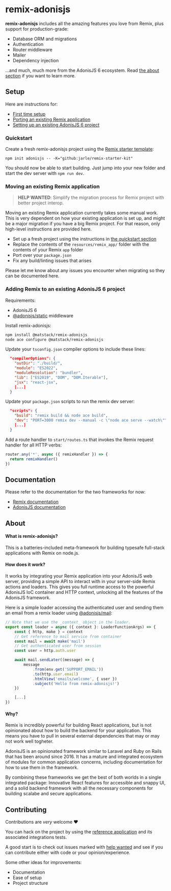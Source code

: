 # remix-adonisjs

**remix-adonisjs** includes all the amazing features you love from Remix, plus support for production-grade:
- Database ORM and migrations
- Authentication
- Router middleware
- Mailer
- Dependency injection

...and much, much more from the AdonisJS 6 ecosystem. Read [the about section](#about) if you want to learn more.

## Setup

Here are instructions for:
- [First time setup](#quickstart)
- [Porting an existing Remix application](#moving-an-existing-remix-application)
- [Setting up an existing AdonisJS 6 project](#adding-remix-to-an-existing-adonisjs-6-project)

### Quickstart

Create a fresh remix-adonisjs project using the [Remix starter template](https://github.com/jarle/remix-starter-kit):

```
npm init adonisjs -- -K="github:jarle/remix-starter-kit"
```

You should now be able to start building.
Just jump into your new folder and start the dev server with `npm run dev`.


### Moving an existing Remix application

> **HELP WANTED**: Simplify the migration process for Remix project with better project interop.

Moving an existing Remix application currently takes some manual work.
This is very dependent on how your existing application is set up, and might be a major migration if you have a big Remix project.
For that reason, only high-level instructions are provided here.

- Set up a fresh project using the instructions in [the quickstart section](#quickstart)
- Replace the contents of the `resources/remix_app/` folder with the contents of your Remix `app` folder
- Port over your `package.json`
- Fix any build/linting issues that arises

Please let me know about any issues you encounter when migrating so they can be documented here.

### Adding Remix to an existing AdonisJS 6 project

Requirements:
- AdonisJS 6
- [@adonisjs/static](https://github.com/adonisjs/static) middleware

Install remix-adonisjs:
``` bash
npm install @matstack/remix-adonisjs
node ace configure @matstack/remix-adonisjs
```

Update your `tsconfig.json` compiler options to include these lines:
``` json
  "compilerOptions": {
    "outDir": "./build/",
    "module": "ES2022",
    "moduleResolution": "bundler",
    "lib": ["ES2019", "DOM", "DOM.Iterable"],
    "jsx": "react-jsx",
    [...]
  }
```

Update your `package.json` scripts to run the remix dev server:
``` json
  "scripts": {
    "build": "remix build && node ace build",
    "dev": "PORT=3000 remix dev --manual -c \"node ace serve --watch\"",
    [...]
  }
```

Add a route handler to `start/routes.ts` that invokes the Remix request handler for all HTTP verbs:
``` typescript
router.any('*', async ({ remixHandler }) => {
  return remixHandler()
})

```

## Documentation

Please refer to the documentation for the two frameworks for now:
- [Remix documentation](https://remix.run/docs/)
- [AdonisJS documentation](https://docs.adonisjs.com/)

## About

#### What is remix-adonisjs?

This is a batteries-included meta-framework for building typesafe full-stack applications with Remix on node.js.

#### How does it work?
It works by integrating your Remix application into your AdonisJS web server, providing a simple API to interact with in your server-side Remix actions and loaders.
This gives you full runtime access to the powerful AdonisJS IoC container and HTTP context, unlocking all the features of the AdonisJS framework.

Here is a simple loader accessing the authenticated user and sending them an email from a remix loader using [@adonisjs/mail](https://github.com/adonisjs/mail/):
``` typescript
// Note that we use the _context_ object in the loader.
export const loader = async ({ context }: LoaderFunctionArgs) => {
    const { http, make } = context
    // Get reference to mail service from container
    const mail = await make('mail')
    // Get authenticated user from session
    const user = http.auth.user

    await mail.sendLater((message) => {
        message
            .from(env.get('SUPPORT_EMAIL'))
            .to(http.user.email)
            .htmlView('emails/welcome', { user })
            .subject('Hello from remix-adonisjs!')
    })

    [...]
})

```

#### Why?
Remix is incredibly powerful for building React applications, but is not opinionated about how to build the backend for your application.
This means you have to pull in several external dependencies that may or may not work well togheter. 

AdonisJS is an opinionated framework similar to Laravel and Ruby on Rails that has been around since 2016.
It has a mature and integrated ecosystem of modules for common application concerns, including documentation for how to use them in the framework.

By combining these frameworks we get the best of both worlds in a single integrated package: Innovative React features for accessible and snappy UI, and a solid backend framework with all the necessary components for building scalabe and secure applications.

## Contributing

Contributions are _very_ welcome ❤️

You can hack on the project by using the [reference application](./packages/reference-app/README.md) and its associated integrations tests.

A good start is to check out issues marked with [help wanted](https://github.com/jarle/remix-adonisjs/labels/help%20wanted) and see if you can contribute either with code or your opinion/experience.

Some other ideas for improvements:
- Documentation
- Ease of setup
- Project structure
